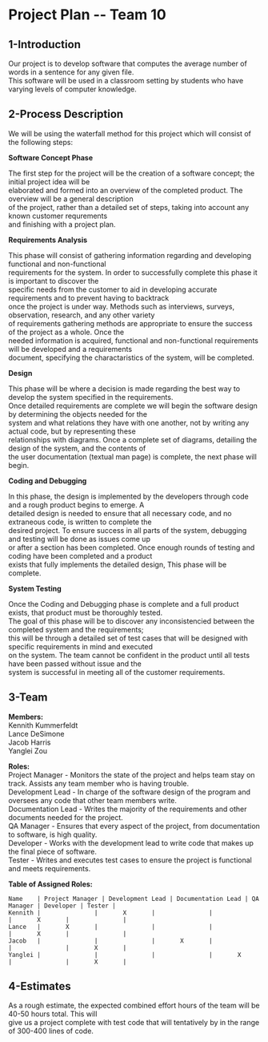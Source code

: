 # **Project Plan -- Team 10**

1-Introduction
--------------

Our project is to develop software that computes the average number of words in a sentence for any given file.  
This software will be used in a classroom setting by students who have varying levels of computer knowledge.

2-Process Description
---------------------

We will be using the waterfall method for this project which will consist of the following steps:

**Software Concept Phase**

The first step for the project will be the creation of a software concept; the initial project idea will be  
elaborated and formed into an overview of the completed product. The overview will be a general description  
of the project, rather than a detailed set of steps, taking into account any known customer requrements  
and finishing with a project plan.

**Requirements Analysis**

This phase will consist of gathering information regarding and developing functional and non-functional  
requirements for the system. In order to successfully complete this phase it is important to discover the  
specific needs from the customer to aid in developing accurate requirements and to prevent having to backtrack  
once the project is under way. Methods such as interviews, surveys, observation, research, and any other variety  
of requirements gathering methods are appropriate to ensure the success of the project as a whole. Once the  
needed information is acquired, functional and non-functional requirements will be developed and a requirements  
document, specifying the charactaristics of the system, will be completed.

**Design**

This phase will be where a decision is made regarding the best way to develop the system specified in the requirements.  
Once detailed requirements are complete we will begin the software design by determining the objects needed for the  
system and what relations they have with one another, not by writing any actual code, but by representing these  
relationships with diagrams. Once a complete set of diagrams, detailing the design of the system, and the contents of  
the user documentation (textual man page) is complete, the next phase will begin.

**Coding and Debugging**

In this phase, the design is implemented by the developers through code and a rough product begins to emerge. A  
detailed design is needed to ensure that all necessary code, and no extraneous code, is written to complete the  
desired project. To ensure success in all parts of the system, debugging and testing will be done as issues come up  
or after a section has been completed. Once enough rounds of testing and coding have been completed and a product  
exists that fully implements the detailed design, This phase will be complete.

**System Testing**

Once the Coding and Debugging phase is complete and a full product exists, that product must be thoroughly tested.  
The goal of this phase will be to discover any inconsistencied between the completed system and the requirements;  
this will be through a detailed set of test cases that will be designed with specific requirements in mind and executed  
on the system. The team cannot be confident in the product until all tests have been passed without issue and the  
system is successful in meeting all of the customer requirements.

3-Team
------

**Members:**  
Kennith Kummerfeldt  
Lance DeSimone  
Jacob Harris  
Yanglei Zou  

**Roles:**  
Project Manager - Monitors the state of the project and helps team stay on track.  Assists any team member who is having trouble.  
Development Lead - In charge of the software design of the program and oversees any code that other team members write.  
Documentation Lead - Writes the majority of the requirements and other documents needed for the project.  
QA Manager - Ensures that every aspect of the project, from documentation to software, is high quality.  
Developer - Works with the development lead to write code that makes up the final piece of software.  
Tester - Writes and executes test cases to ensure the project is functional and meets requirements.  

**Table of Assigned Roles:**

	Name    | Project Manager | Development Lead | Documentation Lead | QA Manager | Developer | Tester |
	Kennith |		 		|		X		|		 		|		 		|		X		|		 		|
	Lance   |		X		|		 		|		 		|		 		|		X		|		 		|
	Jacob   |		 		|		 		|		X		|		 		|		 		|		X		|
	Yanglei |		 		|		 		|		 		|		X		|		 		|		X		|

4-Estimates
-----------

As a rough estimate, the expected combined effort hours of the team will be 40-50 hours total.  This will  
give us a project complete with test code that will tentatively by in the range of 300-400 lines of code.

